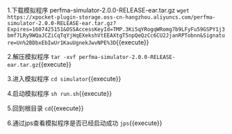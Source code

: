 
1.下载模拟程序 perfma-simulator-2.0.0-RELEASE-ear.tar.gz
`wget https://xpocket-plugin-storage.oss-cn-hangzhou.aliyuncs.com/perfma-simulator-2.0.0-RELEASE-ear.tar.gz?Expires=1607425151&OSSAccessKeyId=TMP.3Ki5qYRogqWRomg7b9LFyFu59GSPY1j3bmf7LRy9WQaJCZiCqTqYjHqEXekshVtEEAXtgT5npQeQzCc6CU2JjanRPTobnn&Signature=Un%2BDbxEbIwUr1KauUgnekJwvNPE%3D`{{execute}}

2.解压模拟程序
`tar -xvf perfma-simulator-2.0.0-RELEASE-ear.tar.gz`{{execute}}

3.进入模拟程序
`cd simulator`{{execute}}

4.启动模拟程序
`sh run.sh`{{execute}}

5.回到根目录
`cd`{{execute}}

6.通过jps查看模拟程序是否已经启动成功
`jps`{{execute}}

